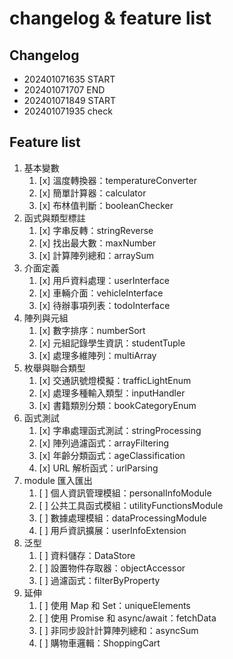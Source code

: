 # changelog & feature list

## Changelog
* 202401071635 START
* 202401071707 END 
* 202401071849 START
* 202401071935 check 

## Feature list
1. 基本變數 
   1. [x] 溫度轉換器：temperatureConverter 
   1. [x] 簡單計算器：calculator 
   1. [x] 布林值判斷：booleanChecker
1. 函式與類型標註
   1. [x] 字串反轉：stringReverse 
   1. [x] 找出最大數：maxNumber 
   1. [x] 計算陣列總和：arraySum
1. 介面定義
   1. [x] 用戶資料處理：userInterface
   1. [x] 車輛介面：vehicleInterface
   1. [x] 待辦事項列表：todoInterface 
1. 陣列與元組 
   1. [x] 數字排序：numberSort
   1. [x] 元組記錄學生資訊：studentTuple
   1. [x] 處理多維陣列：multiArray
1. 枚舉與聯合類型
   1. [x] 交通訊號燈模擬：trafficLightEnum
   1. [x] 處理多種輸入類型：inputHandler
   1. [x] 書籍類別分類：bookCategoryEnum
1. 函式測試
   1. [x] 字串處理函式測試：stringProcessing
   1. [x] 陣列過濾函式：arrayFiltering
   1. [x] 年齡分類函式：ageClassification
   1. [x] URL 解析函式：urlParsing
1. module 匯入匯出
   1. [ ] 個人資訊管理模組：personalInfoModule
   1. [ ] 公共工具函式模組：utilityFunctionsModule
   1. [ ] 數據處理模組：dataProcessingModule
   1. [ ] 用戶資訊擴展：userInfoExtension
1. 泛型
   1. [ ] 資料儲存：DataStore
   1. [ ] 設置物件存取器：objectAccessor
   1. [ ] 過濾函式：filterByProperty
1. 延伸
   1. [ ] 使用 Map 和 Set：uniqueElements
   1. [ ] 使用 Promise 和 async/await：fetchData
   1. [ ] 非同步設計計算陣列總和：asyncSum
   1. [ ] 購物車邏輯：ShoppingCart